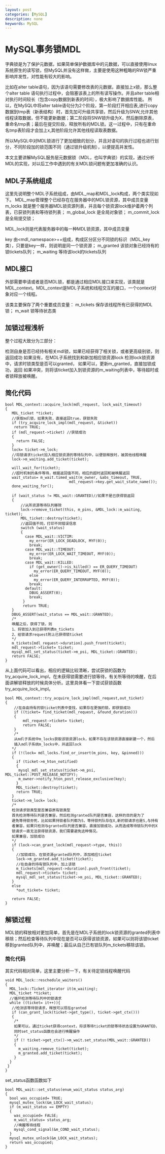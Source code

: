 ```yaml
---
layout: post
categories: [MySQL]
description: none
keywords: MySQL
---
```

# MySQL事务锁MDL
字典锁是为了保护元数据，如果简单保护数据库中的元数据，可以直接使用linux系统原生的读写锁，但MySQL并没有这样做，主要是使用这种粗略的RW锁严重影响并发性，对性能有较大的影响。

比如在alter table语句，因为该语句需要修改表的元数据，直接加上x锁，那么整个alter table 语句执行过程中，会阻塞该表上的所有读写操作。并且alter table相对执行时间较长（包含copy数据到新表的时间），极大影响了数据库性能。
所以，在MySQL中将alter table语句分为2个阶段，第一阶段打开相应表,进行copy数据到tmp表（新表结构）时，首先加可升级共享锁，然后升级为SNW,允许其他线程读取数据，但不能更新数据；第二阶段将SNW锁升级为X，然后删除原表，重命名tmp表；最后在提交阶段，释放所有的MDL锁。这一过程中，只有在重命名tmp表阶段才会加上x,其他阶段允许其他线程读取表数据。

所以MySQL中对MDL锁进行了更加细致的划分，并且对语句的执行过程也进行划分，不同阶段加的锁范围不同（通过锁升级机制），以便提高并发性。

本文主要讲解MySQL服务层元数据锁（MDL，也叫字典锁）的实现，通过分析MDL的实现，对以后工作中遇到的有关MDL锁问题有更加准确的认识。

## MDL子系统组成
这里先说明整个MDL子系统组成，由MDL_map和MDL_lock构成，两个类实现如下。
MDL_map管理整个已经存在在服务器中的MDL锁资源，其中成员变量
m_locks 就是整个服务器MDL锁资源列表，并且每个锁资源lock维护着两个列表，已获锁列表和等待锁列表；
m_global_lock 是全局对象锁；
m_commit_lock 是全局提交锁；

MDL_lock则是代表服务器中的每一种MDL锁资源，其中成员变量

key 由<mdl_namespace>+<database name>+<table name>组成，构成区分区分不同锁的标识（MDL_key类），只要是key一样，则说明是同一个锁资源；
m_granted 该锁对象已经持有的锁tickets队列；
m_waiting 等待该lock的tickets队列

## MDL接口
外部需要申请或者是否MDL锁，都是通过相应MDL接口来实现，该类就是MDL_context。MDL_context是MDL子系统和线程交互的接口，一个context对象对应一个线程。

该类主要保存了两个重要成员变量：
m_tickets 保存该线程所有已获得的MDL锁；
m_wait 锁等待状态类

## 加锁过程浅析
整个过程大致分为三部分：

检测自身是否已经持有相关mdl锁，如果已经获得了相关锁，或者更高级别锁，则返回成功
如果没有，在MDL子系统找到和新加相应锁资源lock
检测lock锁资源中，请求时锁类型是否可以granted，
如果可以，更新m_granted，直接加锁成功，返回
如果冲突，则将该ticket加入到锁资源的m_waiting列表中，等待超时或者锁释放被唤醒。

## 简化代码
```
bool MDL_context::acquire_lock(mdl_request, lock_wait_timeout)
{
   MDL_ticket *ticket;
   //获取mdl锁，如果失败，直接返回true，获锁失败
   if (try_acquire_lock_impl(mdl_request, &ticket))
    return TRUE;
   if (mdl_request->ticket) //获锁成功
   {
     return FALSE;
   } 
   lock= ticket->m_lock;
   //将锁请求ticket加入相应锁资源的等待队列中，以便锁释放时，被其他线程唤醒
   lock->m_waiting.add_ticket(ticket); 
   
   will_wait_for(ticket);
   //超时机制的条件等待，根据返回值不同，相应的超时返回和被唤醒返回
   wait_status= m_wait.timed_wait(m_owner, &abs_timeout, TRUE,
                             mdl_request->key.get_wait_state_name()); 
   done_waiting_for();
   
   if (wait_status != MDL_wait::GRANTED)//如果不是已获得锁返回
   {
       //从所资源等待队列移除
       lock->remove_ticket(this, m_pins, &MDL_lock::m_waiting, ticket);
       MDL_ticket::destroy(ticket);
       //返回值不同，打印不同错误信息
       switch (wait_status)
       {
         case MDL_wait::VICTIM:
           my_error(ER_LOCK_DEADLOCK, MYF(0));
           break;
         case MDL_wait::TIMEOUT:
           my_error(ER_LOCK_WAIT_TIMEOUT, MYF(0));
           break;
         case MDL_wait::KILLED:
           if (get_owner()->is_killed() == ER_QUERY_TIMEOUT)
             my_error(ER_QUERY_TIMEOUT, MYF(0));
           else
             my_error(ER_QUERY_INTERRUPTED, MYF(0));
           break;
         default:
           DBUG_ASSERT(0);
           break;
        }
        return TRUE;
   } 
   DBUG_ASSERT(wait_status == MDL_wait::GRANTED);
   /*
   唤醒之后，获得了锁，则
   1、将锁加入到已获得列表m_tickets
   2、给锁请求request附上已获得锁ticket
   */
   m_tickets[mdl_request->duration].push_front(ticket);
   mdl_request->ticket= ticket;
   mysql_mdl_set_status(ticket->m_psi, MDL_ticket::GRANTED);
   return FALSE;
}
```
从上面代码可以看出，相应的逻辑比较清晰，尝试获锁的函数为try_acquire_lock_impl，在未获得锁需要进行锁等待，有关所等待的唤醒，在后面讲解锁释放的时候具体分析。这里具体看一下尝试获锁函数try_acquire_lock_impl。
```
bool MDL_context::try_acquire_lock_impl(mdl_request,out_ticket)
{
    //在自由持有的锁ticket列表中查找，如果存在更强的锁，即获锁成功
    if ((ticket= find_ticket(mdl_request, &found_duration)))
    {
        mdl_request->ticket= ticket;
        return FALSE;
    }
    /*
    从mdl子系统中m_locks获取该锁资源lock，如果不存在该锁资源直接新建一个，然后
    插入mdl子系统m_locks中，并返回lock
   */ 
   if (!(lock= mdl_locks.find_or_insert(m_pins, key, &pinned)))
   {
     if (ticket->m_hton_notified)
     {
      mysql_mdl_set_status(ticket->m_psi, MDL_ticket::POST_RELEASE_NOTIFY);
      m_owner->notify_hton_post_release_exclusive(key);
     }
     MDL_ticket::destroy(ticket);
     return TRUE;
   }
   ticket->m_lock= lock;
   /*
   检测请求锁类型是否兼容原有锁类型
   首先检测等待队列是否兼容，然后检测granted队列是否兼容，这样的目的是为了
   避免等待锁夯死，比如如果持锁者队列都为S，等待锁列队存在X,新的锁请求也是S,与持有
   者兼容，如果只检测与granted队列是否兼容，直接加锁成功，从而造成等待锁队列中的X
   锁请求一直无法获得锁资源，我们需要避免这种情况。
   如果兼容，加锁成功
   */
   if (lock->can_grant_lock(mdl_request->type, this))
   {
     //加锁成功，在锁资源granted队列中，添加相应ticket  
     lock->m_granted.add_ticket(ticket);
     //在自身的持有锁队列中，加上该锁
     m_tickets[mdl_request->duration].push_front(ticket);
     mdl_request->ticket= ticket;
     mysql_mdl_set_status(ticket->m_psi, MDL_ticket::GRANTED);
   }
   else
     *out_ticket= ticket;

   return FALSE;
}
```
## 解锁过程
MDL锁的释放相对更加简单，首先是在MDL子系统的lock锁资源的granted列表中移除；然后检查等待队列中现在是否可以获得该锁资源，如果可以则将该锁ticket移到granted队列中，并唤醒；最后从自己已有锁队列m_tickets移除该锁。

### 简化代码

其实代码相对简单，这里主要分析一下，有关待定锁线程唤醒代码
```
void MDL_lock::reschedule_waiters()
{
  MDL_lock::Ticket_iterator it(m_waiting);
  MDL_ticket *ticket;
  //循环检测等待队列中的锁请求  
  while ((ticket= it++)){
   //检测该等待锁请求，释放可以现在granted   
   if (can_grant_lock(ticket->get_type(), ticket->get_ctx()))
   {
    /*
    如果可以，通过ticket获得context，将该等待ticket的锁等待状态设置为GRANTED，
    同时set_status函数也会进行唤醒操作
    */   
    if (! ticket->get_ctx()->m_wait.set_status(MDL_wait::GRANTED))
    {
      m_waiting.remove_ticket(ticket);
      m_granted.add_ticket(ticket);  
    }        
  }
 }
}
```
set_status函数函数如下
```
bool MDL_wait::set_status(enum_wait_status status_arg)
{
  bool was_occupied= TRUE;
  mysql_mutex_lock(&m_LOCK_wait_status);
  if (m_wait_status == EMPTY)
  {
    was_occupied= FALSE;
    m_wait_status= status_arg;
    //唤醒等待线程
    mysql_cond_signal(&m_COND_wait_status);
  }
  mysql_mutex_unlock(&m_LOCK_wait_status);
  return was_occupied;
}
```